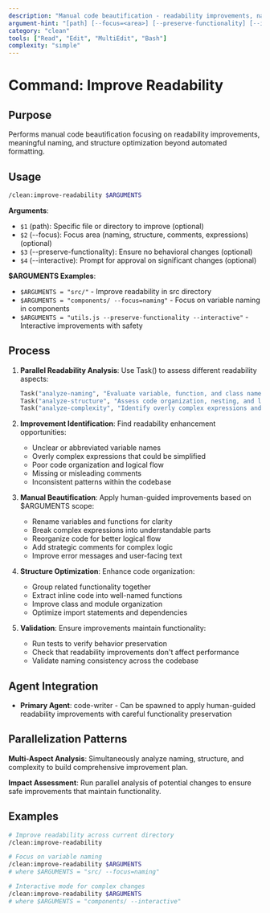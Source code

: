 ```yaml
---
description: "Manual code beautification - readability improvements, naming, structure optimization"
argument-hint: "[path] [--focus=<area>] [--preserve-functionality] [--interactive]"
category: "clean"
tools: ["Read", "Edit", "MultiEdit", "Bash"]
complexity: "simple"
---
```


# Command: Improve Readability

## Purpose

Performs manual code beautification focusing on readability improvements, meaningful naming, and structure optimization beyond automated formatting.

## Usage

```bash
/clean:improve-readability $ARGUMENTS
```

**Arguments**:

- `$1` (path): Specific file or directory to improve (optional)
- `$2` (--focus): Focus area (naming, structure, comments, expressions) (optional)
- `$3` (--preserve-functionality): Ensure no behavioral changes (optional)
- `$4` (--interactive): Prompt for approval on significant changes (optional)

**$ARGUMENTS Examples**:

- `$ARGUMENTS = "src/"` - Improve readability in src directory
- `$ARGUMENTS = "components/ --focus=naming"` - Focus on variable naming in components
- `$ARGUMENTS = "utils.js --preserve-functionality --interactive"` - Interactive improvements with safety

## Process

1. **Parallel Readability Analysis**: Use Task() to assess different readability aspects:

   ```python
   Task("analyze-naming", "Evaluate variable, function, and class names for clarity"),
   Task("analyze-structure", "Assess code organization, nesting, and logical flow"),
   Task("analyze-complexity", "Identify overly complex expressions and statements")
   ```

2. **Improvement Identification**: Find readability enhancement opportunities:
   - Unclear or abbreviated variable names
   - Overly complex expressions that could be simplified
   - Poor code organization and logical flow
   - Missing or misleading comments
   - Inconsistent patterns within the codebase

3. **Manual Beautification**: Apply human-guided improvements based on $ARGUMENTS scope:
   - Rename variables and functions for clarity
   - Break complex expressions into understandable parts
   - Reorganize code for better logical flow
   - Add strategic comments for complex logic
   - Improve error messages and user-facing text

4. **Structure Optimization**: Enhance code organization:
   - Group related functionality together
   - Extract inline code into well-named functions
   - Improve class and module organization
   - Optimize import statements and dependencies

5. **Validation**: Ensure improvements maintain functionality:
   - Run tests to verify behavior preservation
   - Check that readability improvements don't affect performance
   - Validate naming consistency across the codebase

## Agent Integration

- **Primary Agent**: code-writer - Can be spawned to apply human-guided readability improvements with careful functionality preservation

## Parallelization Patterns

**Multi-Aspect Analysis**: Simultaneously analyze naming, structure, and complexity to build comprehensive improvement plan.

**Impact Assessment**: Run parallel analysis of potential changes to ensure safe improvements that maintain functionality.

## Examples

```bash
# Improve readability across current directory
/clean:improve-readability

# Focus on variable naming
/clean:improve-readability $ARGUMENTS
# where $ARGUMENTS = "src/ --focus=naming"

# Interactive mode for complex changes
/clean:improve-readability $ARGUMENTS
# where $ARGUMENTS = "components/ --interactive"
